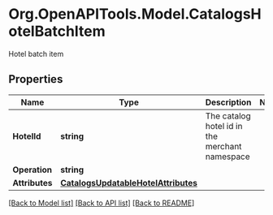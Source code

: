 # Org.OpenAPITools.Model.CatalogsHotelBatchItem
Hotel batch item

## Properties

Name | Type | Description | Notes
------------ | ------------- | ------------- | -------------
**HotelId** | **string** | The catalog hotel id in the merchant namespace | 
**Operation** | **string** |  | 
**Attributes** | [**CatalogsUpdatableHotelAttributes**](CatalogsUpdatableHotelAttributes.md) |  | 

[[Back to Model list]](../README.md#documentation-for-models) [[Back to API list]](../README.md#documentation-for-api-endpoints) [[Back to README]](../README.md)

